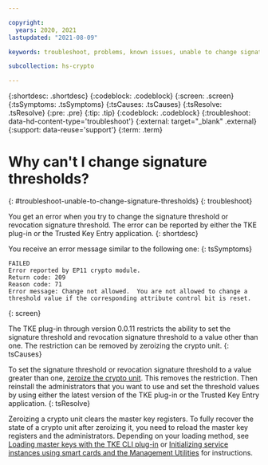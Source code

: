 ```yaml
---

copyright:
  years: 2020, 2021
lastupdated: "2021-08-09"

keywords: troubleshoot, problems, known issues, unable to change signature thresholds

subcollection: hs-crypto

---
```


{:shortdesc: .shortdesc}
{:codeblock: .codeblock}
{:screen: .screen}
{:tsSymptoms: .tsSymptoms}
{:tsCauses: .tsCauses}
{:tsResolve: .tsResolve}
{:pre: .pre}
{:tip: .tip}
{:codeblock: .codeblock}
{:troubleshoot: data-hd-content-type='troubleshoot'}
{:external: target="_blank" .external}
{:support: data-reuse='support'}
{:term: .term}

# Why can't I change signature thresholds?
{: #troubleshoot-unable-to-change-signature-thresholds}
{: troubleshoot}

You get an error when you try to change the signature threshold or revocation signature threshold. The error can be reported by either the TKE plug-in or the Trusted Key Entry application.
{: shortdesc}

You receive an error message similar to the following one:
{: tsSymptoms}

```
FAILED
Error reported by EP11 crypto module.
Return code: 209
Reason code: 71
Error message: Change not allowed.  You are not allowed to change a threshold value if the corresponding attribute control bit is reset.
```
{: screen}

The TKE plug-in through version 0.0.11 restricts the ability to set the signature threshold and revocation signature threshold to a value other than one. The restriction can be removed by zeroizing the crypto unit.
{: tsCauses}

To set the signature threshold or revocation signature threshold to a value greater than one, [zeroize the crypto unit](/docs/hs-crypto?topic=hs-crypto-delete-instance#zeroize-crypto-unit-step). This removes the restriction. Then reinstall the administrators that you want to use and set the threshold values by using either the latest version of the TKE plug-in or the Trusted Key Entry application.
{: tsResolve}

Zeroizing a crypto unit clears the master key registers. To fully recover the state of a crypto unit after zeroizing it, you need to reload the master key registers and the administrators. Depending on your loading method, see [Loading master keys with the TKE CLI plug-in](/docs/hs-crypto?topic=hs-crypto-initialize-hsm#load-master-keys) or [Initializing service instances using smart cards and the Management Utilities](/docs/hs-crypto?topic=hs-crypto-initialize-hsm-management-utilities#load-master-key-management-utilities) for instructions.
